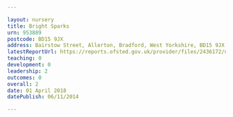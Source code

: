 ```yaml
---

layout: nursery
title: Bright Sparks
urn: 953889
postcode: BD15 9JX
address: Bairstow Street, Allerton, Bradford, West Yorkshire, BD15 9JX
latestReportUrl: https://reports.ofsted.gov.uk/provider/files/2436172/urn/953889.pdf
teaching: 0
development: 0
leadership: 2
outcomes: 0
overall: 2
date: 01 April 2018 
datePublish: 06/11/2014

---
```

